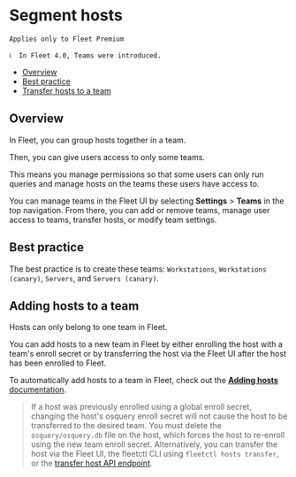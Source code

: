 # Segment hosts

`Applies only to Fleet Premium`

```
ℹ️  In Fleet 4.0, Teams were introduced.
```

- [Overview](#overview)
- [Best practice](#best-practice)
- [Transfer hosts to a team](#transfer-hosts-to-a-team)

## Overview

In Fleet, you can group hosts together in a team.

Then, you can give users access to only some teams.

This means you manage permissions so that some users can only run queries and manage hosts on the teams these users have access to.

You can manage teams in the Fleet UI by selecting **Settings** > **Teams** in the top navigation. From there, you can add or remove teams, manage user access to teams, transfer hosts, or modify team settings.

## Best practice

The best practice is to create these teams: `Workstations`, `Workstations (canary)`, `Servers`, and `Servers (canary)`.



## Adding hosts to a team

Hosts can only belong to one team in Fleet.

You can add hosts to a new team in Fleet by either enrolling the host with a team's enroll secret or by transferring the host via the Fleet UI after the host has been enrolled to Fleet.

To automatically add hosts to a team in Fleet, check out the [**Adding hosts** documentation](https://fleetdm.com/docs/using-fleet/adding-hosts#automatically-adding-hosts-to-a-team).

> If a host was previously enrolled using a global enroll secret, changing the host's osquery enroll
> secret will not cause the host to be transferred to the desired team. You must delete the
> `osquery/osquery.db` file on the host, which forces the host to re-enroll
> using the new team enroll secret. Alternatively, you can transfer the host via the Fleet UI, the
> fleetctl CLI using `fleetctl hosts transfer`, or the [transfer host API endpoint](https://fleetdm.com/docs/using-fleet/rest-api#transfer-hosts-to-a-team).



<meta name="pageOrderInSection" value="1000">
<meta name="description" value="Learn how to group hosts in Fleet to apply specific queries, policies, and agent options using teams.">
<meta name="navSection" value="The basics">
